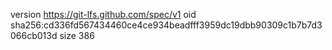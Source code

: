 version https://git-lfs.github.com/spec/v1
oid sha256:cd336fd567434460ce4ce934beadfff3959dc19dbb90309c1b7b7d3066cb013d
size 386
